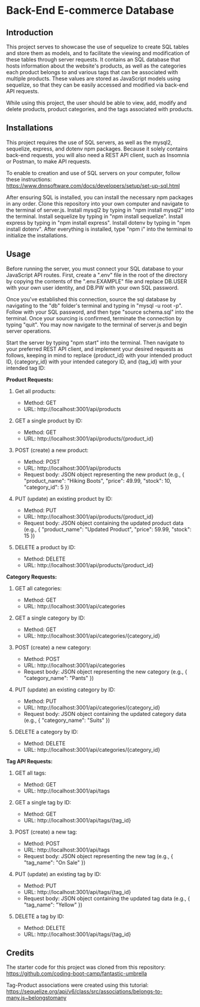 # Back-End E-commerce Database

## Introduction
This project serves to showcase the use of sequelize to create SQL tables and store them as models, and to facilitate the viewing and modification of these tables through server requests. It contains an SQL database that hosts information about the website's products, as well as the categories each product belongs to and various tags that can be associated with multiple products. These values are stored as JavaScript models using sequelize, so that they can be easily accessed and modified via back-end API requests.

While using this project, the user should be able to view, add, modify and delete products, product categories, and the tags associated with products.

## Installations
This project requires the use of SQL servers, as well as the mysql2, sequelize, express, and dotenv npm packages. Because it solely contains back-end requests, you will also need a REST API client, such as Insomnia or Postman, to make API requests.

To enable to creation and use of SQL servers on your computer, follow these instructions: https://www.dnnsoftware.com/docs/developers/setup/set-up-sql.html

After ensuring SQL is installed, you can install the necessary npm packages in any order. Clone this repository into your own computer and navigate to the terminal of server.js. Install mysql2 by typing in "npm install mysql2" into the terminal. Install sequelize by typing in "npm install sequelize". Install express by typing in "npm install express". Install dotenv by typing in "npm install dotenv". After everything is installed, type "npm i" into the terminal to initialize the installations.

## Usage
Before running the server, you must connect your SQL database to your JavaScript API routes. First, create a ".env" file in the root of the directory by copying the contents of the ".env.EXAMPLE" file and replace DB.USER with your own user identity, and DB.PW with your own SQL password. 

Once you've established this connection, source the sql database by navigating to the "db" folder's terminal and typing in "mysql -u root -p". Follow with your SQL password, and then type "source schema.sql" into the terminal. Once your sourcing is confirmed, terminate the connection by typing "quit". You may now navigate to the terminal of server.js and begin server operations.

Start the server by typing "npm start" into the terminal. Then navigate to your preferred REST API client, and implement your desired requests as follows, keeping in mind to replace {product_id} with your intended product ID, {category_id} with your intended category ID, and {tag_id} with your intended tag ID:

**Product Requests:**

1. Get all products: 
    * Method: GET
    * URL: http://localhost:3001/api/products

2. GET a single product by ID:
    * Method: GET
    * URL: http://localhost:3001/api/products/{product_id}

3. POST (create) a new product:
    * Method: POST
    * URL: http://localhost:3001/api/products
    * Request body: JSON object representing the new product (e.g., { "product_name": "Hiking Boots", "price": 49.99, "stock": 10, "category_id": 5 })

4. PUT (update) an existing product by ID:
    * Method: PUT
    * URL: http://localhost:3001/api/products/{product_id}
    * Request body: JSON object containing the updated product data (e.g., { "product_name": "Updated Product", "price": 59.99, "stock": 15 })

5. DELETE a product by ID:
    * Method: DELETE
    * URL: http://localhost:3001/api/products/{product_id}


**Category Requests:**

1. GET all categories:
    * Method: GET
    * URL: http://localhost:3001/api/categories

2. GET a single category by ID:
    * Method: GET
    * URL: http://localhost:3001/api/categories/{category_id}

3. POST (create) a new category:
    * Method: POST
    * URL: http://localhost:3001/api/categories
    * Request body: JSON object representing the new category (e.g., { "category_name": "Pants" })

4. PUT (update) an existing category by ID:
    * Method: PUT
    * URL: http://localhost:3001/api/categories/{category_id}
    * Request body: JSON object containing the updated category data (e.g., { "category_name": "Suits" })

5. DELETE a category by ID:
    * Method: DELETE
    * URL: http://localhost:3001/api/categories/{category_id}

**Tag API Requests:**

1. GET all tags:
    * Method: GET
    * URL: http://localhost:3001/api/tags

2. GET a single tag by ID:
    * Method: GET
    * URL: http://localhost:3001/api/tags/{tag_id}

3. POST (create) a new tag:
    * Method: POST
    * URL: http://localhost:3001/api/tags
    * Request body: JSON object representing the new tag (e.g., { "tag_name": "On   Sale" })

4. PUT (update) an existing tag by ID:
    * Method: PUT
    * URL: http://localhost:3001/api/tags/{tag_id}
    * Request body: JSON object containing the updated tag data (e.g., { "tag_name": "Yellow" })

5. DELETE a tag by ID:
    * Method: DELETE
    * URL: http://localhost:3001/api/tags/{tag_id}

## Credits
The starter code for this project was cloned from this repository: https://github.com/coding-boot-camp/fantastic-umbrella

Tag-Product associations were created using this tutorial: https://sequelize.org/api/v6/class/src/associations/belongs-to-many.js~belongstomany

